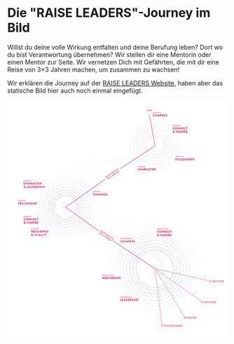 # Die "RAISE LEADERS"-Journey im Bild

Willst du deine volle Wirkung entfalten und deine Berufung leben? Dort wo du bist Verantwortung übernehmen? Wir stellen dir eine Mentorin oder einen Mentor zur Seite. Wir vernetzen Dich mit Gefährten, die mit dir eine Reise von 3×3 Jahren machen, um zusammen zu wachsen!

Wir erklären die Journey auf der [RAISE LEADERS Website](https://raise-leaders.eu/#journey), haben aber das statische Bild hier auch noch einmal eingefügt.

![RAISE LEADERS Journey](../assets/raise-journey.svg)

